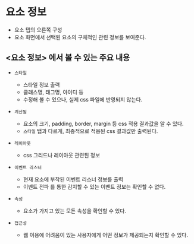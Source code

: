 # 요소 정보
- 요소 탭의 오른쪽 구성
- 요소 화면에서 선택된 요소의 구체적인 관련 정보를 보여준다.

## <요소 정보> 에서 볼 수 있는 주요 내용

- `스타일`
  - 스타일 정보 출력
  - 클래스명, 태그명, 아이디 등
  - 수정해 볼 수 있으나, 실제 css 파일에 반영되지 않는다.

- `계산됨`
  - 요소의 크기, padding, border, margin 등 css 적용 결과값을 알 수 있다.
  - `스타일` 탭과 다르게, 최종적으로 적용된 css 결과값만 출력된다.

- `레이아웃`
  - css 그리드나 레이아웃 관련된 정보

- `이벤트 리스너`
  - 현재 요소에 부착된 이벤트 리스너 정보를 출력
  - 이벤트 전파 를 통한 감지할 수 있는 이벤트 정보는 확인할 수 없다.

- `속성`
  - 요소가 가지고 있는 모든 속성을 확인할 수 있다.

- `접근성`
  - 웹 이용에 어려움이 있는 사용자에게 어떤 정보가 제공되는지 확인할 수 있다.